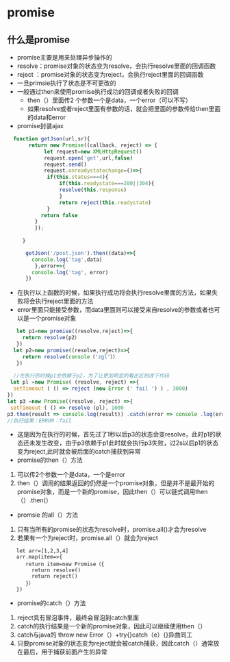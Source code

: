 # promise
## 什么是promise
  - promise主要是用来处理异步操作的
  - resolve：promise对象的状态变为resolve，会执行resolve里面的回调函数
  - reject ：promise对象的状态变为reject，会执行reject里面的回调函数
  - 一旦primsie执行了状态是不可更改的
  - 一般通过then来使用promise执行成功的回调或者失败的回调
    - then（）里面传2 个参数一个是data，一个error（可以不写）
    - 如果resolve或者reject里面有参数的话，就会把里面的参数传给then里面的data和error
- promise封装ajax
 ```javascript
   function getJson(url,sr){
        return new Promise((callback, reject) => {
             let request=new XMLHttpRequest()
             request.open('get',url,false)
             request.send()
             request.onreadystatechange=()=>{
              if(this.status===4){
                  if(this.readystate===200||304){
                  resolve(this.response)
                  }
                  return reject(this.readystate)
              }
            return false
          }
          });
          
      }
 ```
      
```javascript
      getJson('/post.json').then((data)=>{
        console.log('tag',data)
         },error=>{
        console.log('tag', error)
      })
```
- 在执行以上函数的时候，如果执行成功将会执行resolve里面的方法，如果失败将会执行reject里面的方法
- error里面只能接受参数，而data里面则可以接受来自resolve的参数或者也可以是一个promise对象
```javascript
   let p1=new promise((resolve,reject)=>{
     return resolve(p2）
   })
  let p2=new promise((resolve,reject)=>{
     return resolve(console（'zgl'））
   })
   
  //在执行的时候p1会依赖于p2，为了让更加明显的看出区别改下代码
 let pl =new Promise( (resolve, reject) =>{
  setTimeout ( () => reject (new Error (' fail ') ) , 3000) 
}) 
let p3 =new Promise((resolve, reject) =>{ 
 setTimeout ( () => resolve (pl), 1000
p3.then(result => console.log(result)) .catch(error => console .log(error)) 
//执行结果：ERROR：fail
```
- 这是因为在执行的时候，首先过了1秒以后p3的状态会变resolve，此时p1的状态还未发生改变，由于p3依赖于p1此时就会执行p3失败，过2s以后p1的状态变为reject,此时就会被后面的catch捕获到异常
- promise的then（）方法
1. 可以传2个参数一个是data，一个是error
2. then（）调用的结果返回的仍然是一个promise对象，但是并不是最开始的promise对象，而是一个新的promise，因此then（）可以链式调用then（）.then(）
- promsie 的all（）方法
 1. 只有当所有的promise的状态为resolve时，promise.all()才会为resolve
 2. 若果有一个为reject时，promise.all（）就会为reject
```
   let arr=[1,2,3,4]
   arr.map(item=>{
      return item=new Promise（{
        return resolve()
        return reject()
      }）
   })
   ```
- promise的catch（）方法
1. reject具有冒泡事件，最终会冒泡到catch里面
2. catch的执行结果是一个新的promise对象，因此可以继续使用then（）
3. catch与java的 throw new Error（）+try{}catch（e）{}异曲同工
4. 只要promise对象的状态变为reject就会被catch捕获，因此catch（）通常放在最后，用于捕获前面产生的异常